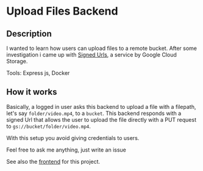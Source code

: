 # Upload Files Backend

## Description

I wanted to learn how users can upload files to a remote bucket. After some investigation i came up with [Signed Urls](https://cloud.google.com/storage/docs/access-control/signed-urls), a service by Google Cloud Storage.

Tools: Express js, Docker

## How it works

Basically, a logged in user asks this backend to upload a file with a filepath, let's say `folder/video.mp4`, to a `bucket`. This backend responds with a signed Url that allows the user to upload the file directly with a PUT request to `gs://bucket/folder/video.mp4`.

With this setup you avoid giving credentials to users. 

Feel free to ask me anything, just write an issue

See also the [frontend](https://github.com/lucastack/fe-cicd-test) for this project.
